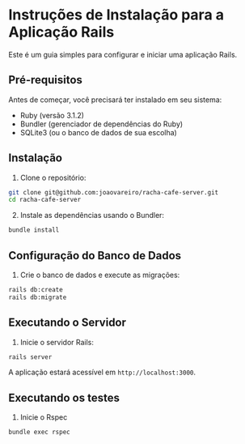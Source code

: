 # Instruções de Instalação para a Aplicação Rails

Este é um guia simples para configurar e iniciar uma aplicação Rails.

## Pré-requisitos

Antes de começar, você precisará ter instalado em seu sistema:

- Ruby (versão 3.1.2)
- Bundler (gerenciador de dependências do Ruby)
- SQLite3 (ou o banco de dados de sua escolha)

## Instalação

1. Clone o repositório:

```bash
git clone git@github.com:joaovareiro/racha-cafe-server.git
cd racha-cafe-server
```

2. Instale as dependências usando o Bundler:

```bash
bundle install
```

## Configuração do Banco de Dados

1. Crie o banco de dados e execute as migrações:

```bash
rails db:create
rails db:migrate
```

## Executando o Servidor

1. Inicie o servidor Rails:

```bash
rails server
```

A aplicação estará acessível em `http://localhost:3000`.

## Executando os testes

1. Inicie o Rspec
```bash
bundle exec rspec
```


